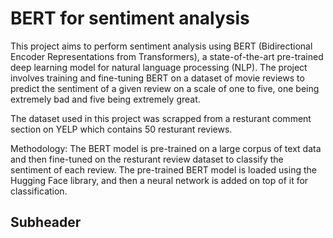 # BERT for sentiment analysis

This project aims to perform sentiment analysis using BERT (Bidirectional Encoder Representations from Transformers), a state-of-the-art pre-trained deep learning model for natural language processing (NLP). The project involves training and fine-tuning BERT on a dataset of movie reviews to predict the sentiment of a given review on a scale of one to five, one being extremely bad and five being extremely great.

The dataset used in this project was scrapped from a resturant comment section on YELP which contains 50 resturant reviews.

Methodology:
The BERT model is pre-trained on a large corpus of text data and then fine-tuned on the resturant review dataset to classify the sentiment of each review. The pre-trained BERT model is loaded using the Hugging Face library, and then a neural network is added on top of it for classification.

## Subheader

